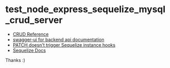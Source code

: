 # test_node_express_sequelize_mysql_crud_server
- [CRUD Reference](https://bezkoder.com/node-js-express-sequelize-mysql/)
- [swagger-ui for backend api documentation](https://swagger.io/)
- [PATCH doesn't trigger Sequelize instance hooks](https://github.com/feathersjs-ecosystem/feathers-sequelize/issues/155)
- [Sequelize Docs](https://sequelize.org/master/index.html)

Thanks :)
